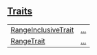 
[Traits](./core-ops-range-traits.md)
 ---
| | |
|:---|:---|
| [RangeInclusiveTrait](./core-ops-range-RangeInclusiveTrait.md) | [...](./core-ops-range-RangeInclusiveTrait.md) |
| [RangeTrait](./core-ops-range-RangeTrait.md) | [...](./core-ops-range-RangeTrait.md) |
